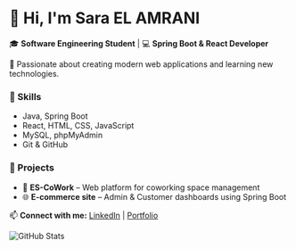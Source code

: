 # 👋 Hi, I'm Sara EL AMRANI

🎓 **Software Engineering Student** | 💻 **Spring Boot & React Developer**

🌟 Passionate about creating modern web applications and learning new technologies.

### 🚀 Skills
- Java, Spring Boot  
- React, HTML, CSS, JavaScript  
- MySQL, phpMyAdmin  
- Git & GitHub  

### 💼 Projects
- 🏢 **ES-CoWork** – Web platform for coworking space management  
- 🌐 **E-commerce site** – Admin & Customer dashboards using Spring Boot  

📫 **Connect with me:**
[LinkedIn](https://www.linkedin.com/in/sara-el-amrani-4619041a6/) | [Portfolio](https://elamranisara.com/)

![GitHub Stats](https://github-readme-stats.vercel.app/api?username=SaraElAmrani&show_icons=true&theme=radical)
